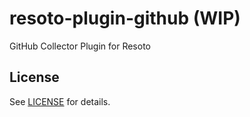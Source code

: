 # resoto-plugin-github (WIP)
GitHub Collector Plugin for Resoto

## License
See [LICENSE](../../LICENSE) for details.

